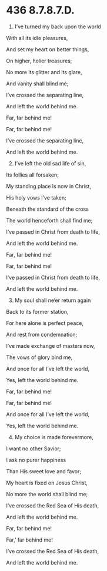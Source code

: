 # 436 8.7.8.7.D.

1.  I’ve turned my back upon the world

With all its idle pleasures,

And set my heart on better things,

On higher, holier treasures;

No more its glitter and its glare,

And vanity shall blind me;

I’ve crossed the separating line,

And left the world behind me.

Far, far behind me!

Far, far behind me!

I’ve crossed the separating line,

And left the world behind me.

2.  I’ve left the old sad life of sin,

Its follies all forsaken;

My standing place is now in Christ,

His holy vows I’ve taken;

Beneath the standard of the cross

The world henceforth shall find me;

I’ve passed in Christ from death to life,

And left the world behind me.

Far, far behind me!

Far, far behind me!

I’ve passed in Christ from death to life,

And left the world behind me.

3.  My soul shall ne’er return again

Back to its former station,

For here alone is perfect peace,

And rest from condemnation;

I’ve made exchange of masters now,

The vows of glory bind me,

And once for all I’ve left the world,

Yes, left the world behind me.

Far, far behind me!

Far, far behind me!

And once for all I’ve left the world,

Yes, left the world behind me.

4.  My choice is made forevermore,

I want no other Savior;

I ask no purer happiness

Than His sweet love and favor;

My heart is fixed on Jesus Christ,

No more the world shall blind me;

I’ve crossed the Red Sea of His death,

And left the world behind me.

Far, far behind me!

Far,’ far behind me!

I’ve crossed the Red Sea of His death,

And left the world behind me.

